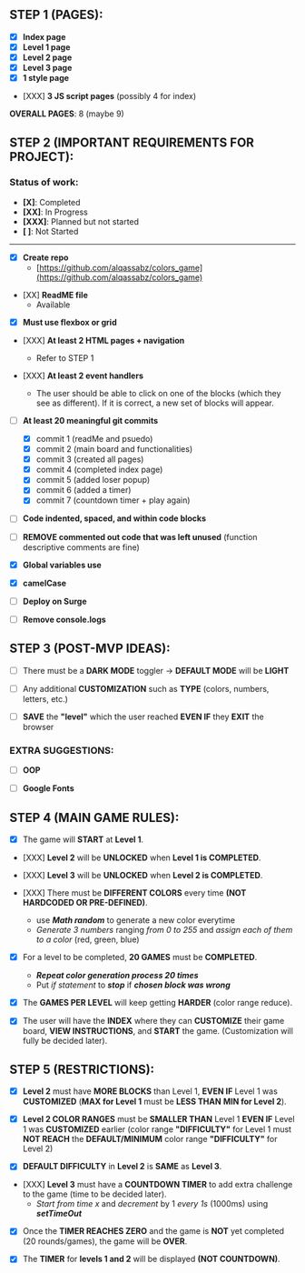 ## STEP 1 (PAGES):
- [X] **Index page**
- [X] **Level 1 page**
- [X] **Level 2 page**
- [X] **Level 3 page**
- [X] **1 style page**
- [XXX] **3 JS script pages** (possibly 4 for index)

**OVERALL PAGES**: 8 (maybe 9)

## STEP 2 (IMPORTANT REQUIREMENTS FOR PROJECT):
### Status of work:
- **[X]**: Completed
- **[XX]**: In Progress
- **[XXX]**: Planned but not started
- **[ ]**: Not Started

***

- [X] **Create repo**
  - [https://github.com/alqassabz/colors_game](https://github.com/alqassabz/colors_game)

- [XX] **ReadME file**
  - Available

- [X] **Must use flexbox or grid**

- [XXX] **At least 2 HTML pages + navigation**
  - Refer to STEP 1

- [XXX] **At least 2 event handlers**
  - The user should be able to click on one of the blocks (which they see as different). If it is correct, a new set of blocks will appear.

- [ ] **At least 20 meaningful git commits**
    - [X] commit 1 (readMe and psuedo)
    - [X] commit 2 (main board and functionalities)
    - [X] commit 3 (created all pages)
    - [X] commit 4 (completed index page)
    - [X] commit 5 (added loser popup)
    - [X] commit 6 (added a timer)
    - [X] commit 7 (countdown timer + play again)

- [ ] **Code indented, spaced, and within code blocks**

- [ ] **REMOVE commented out code that was left unused** (function descriptive comments are fine)

- [X] **Global variables use**

- [X] **camelCase**

- [ ] **Deploy on Surge**

- [ ] **Remove console.logs**

## STEP 3 (POST-MVP IDEAS):

- [ ] There must be a **DARK MODE** toggler -> **DEFAULT MODE** will be **LIGHT**

- [ ] Any additional **CUSTOMIZATION** such as **TYPE** (colors, numbers, letters, etc.)

- [ ] **SAVE** the **"level"** which the user reached **EVEN IF** they **EXIT** the browser

### EXTRA SUGGESTIONS:

- [ ] **OOP**

- [ ] **Google Fonts**

## STEP 4 (MAIN GAME RULES):

- [X] The game will **START** at **Level 1**.

- [XXX] **Level 2** will be **UNLOCKED** when **Level 1 is COMPLETED**.

- [XXX] **Level 3** will be **UNLOCKED** when **Level 2 is COMPLETED**.

- [XXX] There must be **DIFFERENT COLORS** every time **(NOT HARDCODED OR PRE-DEFINED)**.

  - use ***Math random*** to generate a new color everytime
  - *Generate 3 numbers* ranging *from 0 to 255* and *assign each of them to a color* (red, green, blue)

- [X] For a level to be completed, **20 GAMES** must be **COMPLETED**.

  - ***Repeat color generation process 20 times***
  - Put *if statement* to ***stop*** if ***chosen block was wrong***

- [X] The **GAMES PER LEVEL** will keep getting **HARDER** (color range reduce).

- [X] The user will have the **INDEX** where they can **CUSTOMIZE** their game board, **VIEW INSTRUCTIONS**, and **START** the game. (Customization will fully be decided later).

## STEP 5 (RESTRICTIONS):

- [X] **Level 2** must have **MORE BLOCKS** than Level 1, **EVEN IF** Level 1 was **CUSTOMIZED** (**MAX for Level 1** must be **LESS THAN** **MIN for Level 2**).

- [X] **Level 2 COLOR RANGES** must be **SMALLER THAN** Level 1 **EVEN IF** Level 1 was **CUSTOMIZED** earlier (color range **"DIFFICULTY"** for Level 1 must **NOT REACH** the **DEFAULT/MINIMUM** color range **"DIFFICULTY"** for Level 2) 

- [X] **DEFAULT DIFFICULTY** in **Level 2** is **SAME** as **Level 3**.

- [XXX] **Level 3** must have a **COUNTDOWN TIMER** to add extra challenge to the game (time to be decided later).
  - *Start from time x* and *decrement* by 1 *every 1s* (1000ms) using ***setTimeOut***

- [X] Once the **TIMER REACHES ZERO** and the game is **NOT** yet completed (20 rounds/games), the game will be **OVER**.

- [X] The **TIMER** for **levels 1 and 2** will be displayed **(NOT COUNTDOWN)**.





<!-- TO KEEP TRACK OF COLORS:

// console.log(`For normal ==> rgb(${r}, ${g}, ${b})`);
  // console.log(`For diff ==> ${diff.style.backgroundColor}`);


  https://www.geeksforgeeks.org/how-to-check-the-given-element-has-the-specified-class-in-javascript/

  https://www.tutorialspoint.com/how-to-redirect-to-another-webpage-using-javascript

  https://www.geeksforgeeks.org/how-to-create-a-group-of-buttons-with-evenly-space-in-css/

  https://www.w3schools.com/howto/howto_css_switch.asp

  https://www.geeksforgeeks.org/create-a-bottom-navigation-menu-using-html-and-css/

  https://www.w3schools.com/css/tryit.asp?filename=trycss_overflow_visible

  https://stackoverflow.com/questions/16492401/javascript-setting-pointer-events

  https://developer.mozilla.org/en-US/docs/Web/CSS/position

  -->
  

